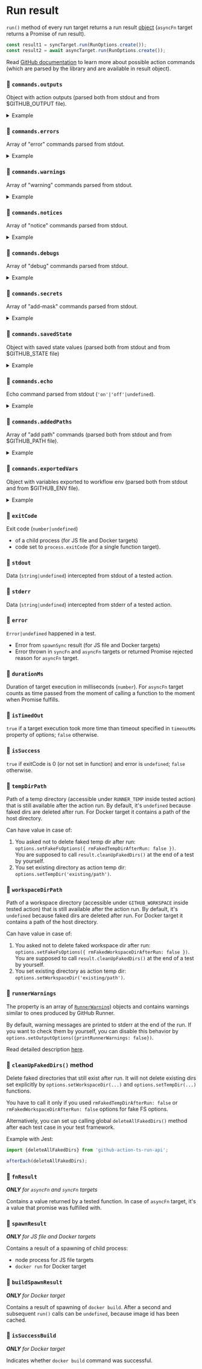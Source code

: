 # Run result

`run()` method of every run target returns a run result [object](../src/runResult/RunResultInterface.ts) 
(`asyncFn` target returns a Promise of run result).

```ts
const result1 = syncTarget.run(RunOptions.create());
const result2 = await asyncTarget.run(RunOptions.create());
```

Read 
[GitHub documentation](https://docs.github.com/en/actions/using-workflows/workflow-commands-for-github-actions#setting-an-output-parameter) 
to learn more about possible action commands (which are parsed by the library and are available in 
result object).

### 🔹 `commands.outputs`

Object with action outputs (parsed both from stdout and from $GITHUB_OUTPUT file). 
<details>
<summary>Example</summary>

Output set in JS action:
```js
const core = require('@actions/core');
core.setOutput('out1', 'val1');
```
Output set in bash script (Docker action):
```bash
echo "out1=val1" >> "$GITHUB_OUTPUT"
```
Read outputs:
```ts
result.commands.outputs // {out1: 'val1'}
```
</details>

### 🔹 `commands.errors`

Array of "error" commands parsed from stdout.
<details>
<summary>Example</summary>

Error added in JS action:
```js
const core = require('@actions/core');
core.error('msg');
```
Error added in bash script (Docker action):
```bash
echo "::error::msg"
```
Read errors:
```ts
result.commands.errors // ["msg"]
```
</details>

### 🔹 `commands.warnings`

Array of "warning" commands parsed from stdout.
<details>
<summary>Example</summary>

Warning added in JS action:
```js
const core = require('@actions/core');
core.warning('msg');
```
Warning added in bash script (Docker action):
```bash
echo "::warning::msg"
```
Read warnings:
```ts
result.commands.warnings // ["msg"]
```
</details>

### 🔹 `commands.notices`

Array of "notice" commands parsed from stdout.
<details>
<summary>Example</summary>

Notice added in JS action:
```js
const core = require('@actions/core');
core.notice('msg');
```
Notice added in bash script (Docker action):
```bash
echo "::notice::msg"
```
Read notices:
```ts
result.commands.notices // ["msg"]
```
</details>

### 🔹 `commands.debugs`

Array of "debug" commands parsed from stdout.
<details>
<summary>Example</summary>

Debug added in JS action:
```js
const core = require('@actions/core');
core.debug('msg');
```
Debug added in bash script (Docker action):
```bash
echo "::debug::msg"
```
Read debug commands:
```ts
result.commands.debugs // ["msg"]
```
</details>

### 🔹 `commands.secrets`

Array of "add-mask" commands parsed from stdout.
<details>
<summary>Example</summary>

Secret added in JS action:
```js
const core = require('@actions/core');
core.setSecret('password');
```
Secret added in bash script (Docker action):
```bash
echo "::add-mask::password"
```
Read secrets:
```ts
result.commands.secrets // ["password"]
```
</details>

### 🔹 `commands.savedState`

Object with saved state values (parsed both from stdout and from $GITHUB_STATE file)

<details>
<summary>Example</summary>

State saved in JS action:
```js
const core = require('@actions/core');
core.saveState('stateName', 'value');
```
State saved in bash script (Docker action):
```bash
echo "stateName=value" >> $GITHUB_STATE
```
Read saved state names and values:
```ts
result.commands.savedState // {stateName: 'value'}
```
</details>

### 🔹 `commands.echo`

Echo command parsed from stdout (`'on'|'off'|undefined`).

<details>
<summary>Example</summary>

Echo set in JS action:
```js
const core = require('@actions/core');
core.setCommandEcho(true);
```
Echo set in bash script (Docker action):
```bash
echo "::echo::on"
```
Read echo command value:
```ts
result.commands.echo // 'on'
```
</details>

### 🔹 `commands.addedPaths`

Array of "add path" commands (parsed both from stdout and from $GITHUB_PATH file).

<details>
<summary>Example</summary>

Add path in JS action:
```js
const core = require('@actions/core');
core.addPath('some/path');
```
Add path in bash script (Docker action):
```bash
echo "some/path" >> "$GITHUB_PATH"
```
Read added path:
```ts
result.commands.addedPaths // ['some/path']
```
</details>

### 🔹 `commands.exportedVars`

Object with variables exported to workflow env (parsed both from stdout and from $GITHUB_ENV file).

<details>
<summary>Example</summary>

Export variable in JS action:
```js
const core = require('@actions/core');
core.exportVariable('varName', 'varValue');
```
Export variable in bash script (Docker action):
```bash
# For multi-line values you need to use delimiters
echo "varName=varValue" >> "$GITHUB_PATH"
```
Read exported variables:
```ts
result.commands.exportedVars // {varName: 'varValue'}
```
</details>

### 🔹 `exitCode`

Exit code (`number|undefined`) 
* of a child process (for JS file and Docker targets)
* code set to `process.exitCode` (for a single function target).

### 🔹 `stdout`

Data (`string|undefined`) intercepted from stdout of a tested action.

### 🔹 `stderr`

Data (`string|undefined`) intercepted from stderr of a tested action.

### 🔹 `error`

`Error|undefined` happened in a test. 

* Error from `spawnSync` result (for JS file and Docker targets)
* Error thrown in `syncFn` and `asyncFn` targets or returned Promise rejected reason for `asyncFn` target.

### 🔹 `durationMs`

Duration of target execution in milliseconds (`number`). 
For `asyncFn` target counts as time passed from the moment 
of calling a function to the moment when Promise fulfills.

### 🔹 `isTimedOut`

`true` if a target execution took more time than timeout specified in `timeoutMs` property of options;
`false` otherwise.

### 🔹 `isSuccess`

`true` if exitCode is 0 (or not set in function) and error is `undefined`; `false` otherwise.

### 🔹 `tempDirPath`

Path of a temp directory (accessible under `RUNNER_TEMP` inside tested action) that is still available 
after the action run. By default, it's `undefined` because faked dirs are deleted after run.
For Docker target it contains a path of the host directory.

Can have value in case of:
1. You asked not to delete faked temp dir after run: <br> 
   `options.setFakeFsOptions({ rmFakedTempDirAfterRun: false })`.<br>
   You are supposed to call `result.cleanUpFakedDirs()` at the end of a test by yourself.
2. You set existing directory as action temp dir: `options.setTempDir('existing/path')`.

### 🔹 `workspaceDirPath`

Path of a workspace directory (accessible under `GITHUB_WORKSPACE` inside tested action) that is still available
after the action run. By default, it's `undefined` because faked dirs are deleted after run.
For Docker target it contains a path of the host directory.

Can have value in case of:
1. You asked not to delete faked workspace dir after run:<br>
   `options.setFakeFsOptions({ rmFakedWorkspaceDirAfterRun: false })`.<br>
   You are supposed to call `result.cleanUpFakedDirs()` at the end of a test by yourself.
2. You set existing directory as action temp dir: `options.setWorkspaceDir('existing/path')`.

### 🔹 `runnerWarnings`

The property is an array of [`RunnerWarning`](../src/runResult/warnings/RunnerWarning.ts)) objects 
and contains warnings similar to ones produced by GitHub Runner. 

By default, warning messages are printed to stderr at the end of the run.
If you want to check them by yourself, you can disable this behavior by
`options.setOutputOptions({printRunnerWarnings: false})`. 

Read detailed description [here](./run-result-warnings.md).  

### 🔹 `cleanUpFakedDirs()` method

Delete faked directories that still exist after run. It will not delete existing dirs set explicitly by 
`options.setWorkspaceDir(...)` and `options.setTempDir(...)` functions.

You have to call it only if you used `rmFakedTempDirAfterRun: false` or `rmFakedWorkspaceDirAfterRun: false` options
for fake FS options. 

Alternatively, you can set up calling global `deleteAllFakedDirs()` method after each test case in your
test framework.

Example with Jest:

```ts
import {deleteAllFakedDirs} from 'github-action-ts-run-api';

afterEach(deleteAllFakedDirs);
```

### 🔸 `fnResult`

_**ONLY** for `asyncFn` and `syncFn` targets_

Contains a value returned by a tested function.
In case of `asyncFn` target, it's a value that promise was fulfilled with.

### 🔸 `spawnResult`

_**ONLY** for JS file and Docker targets_

Contains a result of a spawning of child process:
* node process for JS file targets
* `docker run` for Docker target

### 🔸 `buildSpawnResult`

_**ONLY** for Docker target_

Contains a result of spawning of `docker build`. 
After a second and subsequent `run()` calls can be `undefined`, because image id has been cached.

### 🔸 `isSuccessBuild`

_**ONLY** for Docker target_

Indicates whether `docker build` command was successful.